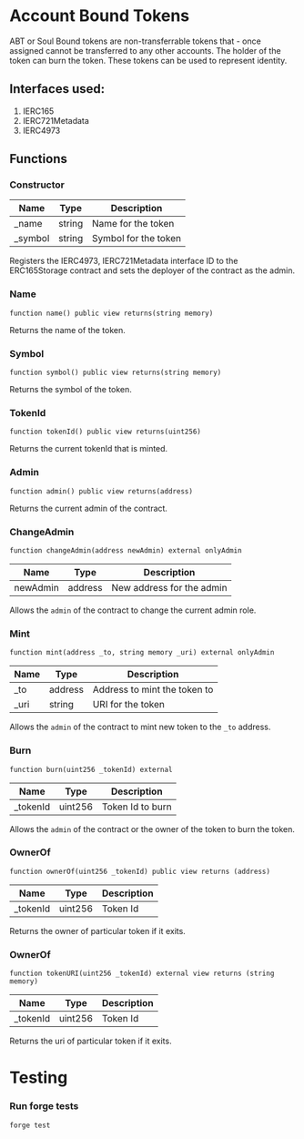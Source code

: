 # Account Bound Tokens

<p> ABT or Soul Bound tokens are non-transferrable tokens that - once assigned cannot be transferred to any other accounts. The holder of the token can burn the token. These tokens can be used to represent identity.</p>

## Interfaces used:

1.  IERC165
2.  IERC721Metadata
3.  IERC4973

## Functions

### Constructor

| Name     | Type   | Description          |
| -------- | ------ | -------------------- |
| \_name   | string | Name for the token   |
| \_symbol | string | Symbol for the token |

<p> Registers the IERC4973, IERC721Metadata interface ID to the ERC165Storage contract and sets the deployer of the contract as the admin. </p>

### Name

```solidity
function name() public view returns(string memory)
```

Returns the name of the token.

### Symbol

```solidity
function symbol() public view returns(string memory)
```

Returns the symbol of the token.

### TokenId

```solidity
function tokenId() public view returns(uint256)
```

Returns the current tokenId that is minted.

### Admin

```solidity
function admin() public view returns(address)
```

Returns the current admin of the contract.

### ChangeAdmin

```solidity
function changeAdmin(address newAdmin) external onlyAdmin
```

| Name     | Type    | Description               |
| -------- | ------- | ------------------------- |
| newAdmin | address | New address for the admin |

Allows the `admin` of the contract to change the current admin role.

### Mint

```solidity
function mint(address _to, string memory _uri) external onlyAdmin
```

| Name  | Type    | Description                  |
| ----- | ------- | ---------------------------- |
| \_to  | address | Address to mint the token to |
| \_uri | string  | URI for the token            |

Allows the `admin` of the contract to mint new token to the `_to` address.

### Burn

```solidity
function burn(uint256 _tokenId) external
```

| Name      | Type    | Description      |
| --------- | ------- | ---------------- |
| \_tokenId | uint256 | Token Id to burn |

Allows the `admin` of the contract or the owner of the token to burn the token.

### OwnerOf

```solidity
function ownerOf(uint256 _tokenId) public view returns (address)
```

| Name      | Type    | Description |
| --------- | ------- | ----------- |
| \_tokenId | uint256 | Token Id    |

Returns the owner of particular token if it exits.

### OwnerOf

```solidity
function tokenURI(uint256 _tokenId) external view returns (string memory)
```

| Name      | Type    | Description |
| --------- | ------- | ----------- |
| \_tokenId | uint256 | Token Id    |

Returns the uri of particular token if it exits.

# Testing

### Run forge tests

```
forge test
```